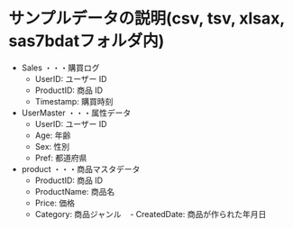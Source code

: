 # サンプルデータの説明(csv, tsv, xlsax, sas7bdatフォルダ内)
- Sales ・・・購買ログ
    - UserID: ユーザー ID
    - ProductID: 商品 ID
    - Timestamp: 購買時刻
- UserMaster ・・・属性データ
    - UserID: ユーザー ID
    - Age: 年齢
    - Sex: 性別
    - Pref: 都道府県
- product ・・・商品マスタデータ
    - ProductID: 商品 ID
    - ProductName: 商品名
    - Price: 価格
    - Category: 商品ジャンル
    - CreatedDate: 商品が作られた年月日
